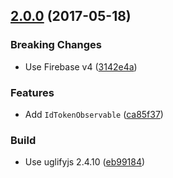 <a name="2.0.0"></a>
## [2.0.0](https://github.com/cartant/firebase-thermite/compare/v1.0.0...v2.0.0) (2017-05-18)

### Breaking Changes

* Use Firebase v4 ([3142e4a](https://github.com/cartant/firebase-thermite/commit/3142e4a))

### Features

* Add `IdTokenObservable` ([ca85f37](https://github.com/cartant/firebase-thermite/commit/ca85f37))

### Build

* Use uglifyjs 2.4.10 ([eb99184](https://github.com/cartant/firebase-thermite/commit/eb99184))